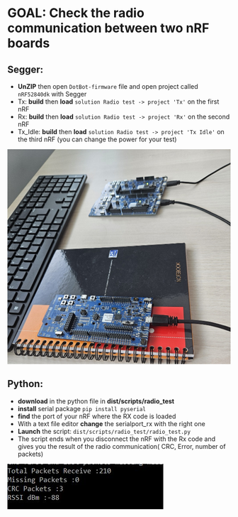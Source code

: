 # GOAL: Check the radio communication between two nRF boards

## Segger:
  * **UnZIP** then open `DotBot-firmware` file and open project called `nRF52840dk` with Segger
  * Tx: **build** then **load** `solution Radio test -> project 'Tx'` on the first nRF
  * Rx: **build** then **load** `solution Radio test -> project 'Rx'` on the second nRF
  * Tx_Idle: **build** then **load** `solution Radio test -> project 'Tx Idle'` on the third nRF (you can change the power for your test)

  ![Démo](../doc/sphinx/_static/images/radio_test_setup.jpg)
    
 ## Python:
  * **download** in the python file in **dist/scripts/radio_test**
  * **install** serial package `pip install pyserial`
  * **find** the port of your nRF where the RX code is loaded
  * With a text file editor **change** the serialport_rx with the right one
  * **Launch** the script: `dist/scripts/radio_test/radio_test.py`
  * The script ends when you disconnect the nRF with the Rx code and gives you the result of the radio communication( CRC, Error, number of packets)

  ![Python](../doc/sphinx/_static/images/radio_test_demo_python.jpg)
  